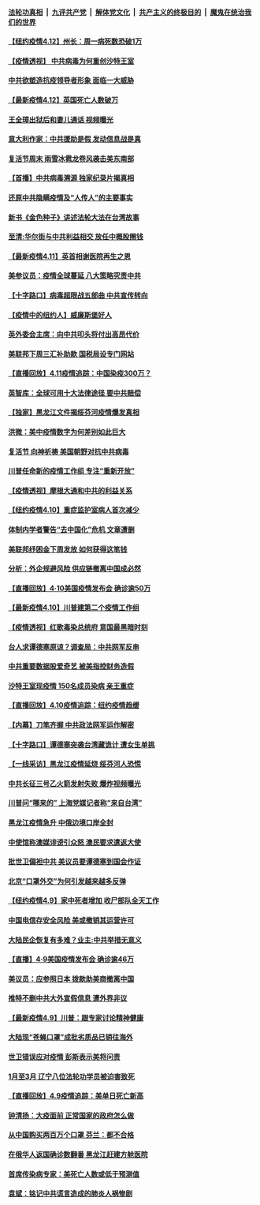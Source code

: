 ####  [法轮功真相](../../../../basic/blob/master/README.md?t=04130130) &nbsp;|&nbsp; [九评共产党](../../../../9ping.md/blob/master/README.md?t=04130130) &nbsp;|&nbsp; [解体党文化](../../../../jtdwh.md/blob/master/README.md?t=04130130)  &nbsp;|&nbsp; [共产主义的终极目的](../../../../gczydzjmd.md/blob/master/README.md?t=04130130) &nbsp;|&nbsp; [魔鬼在统治我们的世界](../../../../mgztzwmdsj.md/blob/master/README.md?t=04130130) 

#### [【纽约疫情4.12】州长：周一病死数恐破1万](../pages/nf4514/n12024376.md?t=04130130) 

#### [【疫情透视】 中共病毒为何重创沙特王室](../pages/nf4514/n12024111.md?t=04130130) 

#### [中共欲塑造抗疫领导者形象 面临一大威胁](../pages/nf4514/n12024402.md?t=04130130) 

#### [【最新疫情4.12】英国死亡人数破万](../pages/nf4514/n12020389.md?t=04130130) 

#### [王全璋出狱后和妻儿通话 视频曝光](../pages/nf4514/n12024407.md?t=04130130) 

#### [意大利作家：中共援助是假 发动信息战是真](../pages/nf4514/n12006306.md?t=04130130) 

#### [复活节周末 雨雪冰雹龙卷风袭击美东南部](../pages/nf4514/n12023646.md?t=04130130) 

#### [【首播】中共病毒溯源 独家纪录片揭真相](../pages/nf4514/n12021942.md?t=04130130) 

#### [还原中共隐瞒疫情及“人传人”的主要事实](../pages/nf4514/n12018773.md?t=04130130) 

#### [新书《金色种子》讲述法轮大法在台湾故事](../pages/nf4514/n12009988.md?t=04130130) 

#### [至清:华尔街与中共利益相交 放任中概股圈钱](../pages/nf4514/n12022966.md?t=04130130) 

#### [【最新疫情4.11】英首相谢医院再生之恩](../pages/nf4514/n12021395.md?t=04130130) 

#### [美参议员：疫情全球蔓延 八大策略究责中共](../pages/nf4514/n12023123.md?t=04130130) 

#### [【十字路口】病毒超限战五部曲 中共宣传转向](../pages/nf4514/n12021619.md?t=04130130) 

#### [【疫情中的纽约人】威廉斯堡好人](../pages/nf4514/n12022961.md?t=04130130) 

#### [英外委会主席：向中共叩头将付出高昂代价](../pages/nf4514/n12023009.md?t=04130130) 

#### [美联邦下周三汇补助款 国税局设专门网站](../pages/nf4514/n12022783.md?t=04130130) 

#### [【直播回放】4.11疫情追踪：中国染疫300万？](../pages/nf4514/n12022682.md?t=04130130) 

#### [英智库：全球可用十大法律途径 要中共赔偿](../pages/nf4514/n12021377.md?t=04130130) 

#### [【独家】黑龙江文件揭绥芬河疫情爆发真相](../pages/nf4514/n12021047.md?t=04130130) 

#### [洪微：美中疫情数字为何差别如此巨大](../pages/nf4514/n12021725.md?t=04130130) 

#### [复活节 向神祈祷 美国朝野对抗中共病毒](../pages/nf4514/n12018246.md?t=04130130) 

#### [川普任命新的疫情工作组 专注“重新开放”](../pages/nf4514/n12021508.md?t=04130130) 

#### [【疫情透视】摩根大通和中共的利益关系](../pages/nf4514/n12020865.md?t=04130130) 

#### [【纽约疫情4.10】重症监护室病人首次减少](../pages/nf4514/n12019733.md?t=04130130) 

#### [体制内学者警告“去中国化”危机 文章遭删](../pages/nf4514/n12021046.md?t=04130130) 

#### [美联邦纾困金下周发放 如何获得这笔钱](../pages/nf4514/n12020875.md?t=04130130) 

#### [分析：外企规避风险 供应链撤离中国成必然](../pages/nf4514/n12020541.md?t=04130130) 

#### [【直播回放】4·10美国疫情发布会 确诊逾50万](../pages/nf4514/n12020647.md?t=04130130) 

#### [【最新疫情4.10】川普建第二个疫情工作组](../pages/nf4514/n12015830.md?t=04130130) 

#### [【疫情透视】红歌毒染总统府 意国最黑暗时刻](../pages/nf4514/n12020678.md?t=04130130) 

#### [台人求谭德塞原谅？调查局：中共网军反串](../pages/nf4514/n12019670.md?t=04130130) 

#### [中共重要数据股爱奇艺 被美指控财务造假](../pages/nf4514/n12020345.md?t=04130130) 

#### [沙特王室现疫情 150名成员染病 亲王重症](../pages/nf4514/n12019927.md?t=04130130) 

#### [【直播回放】4.10疫情追踪：纽约疫情趋缓](../pages/nf4514/n12019812.md?t=04130130) 

#### [【内幕】刀笔齐握 中共政法网军运作解密](../pages/nf4514/n12010892.md?t=04130130) 

#### [【十字路口】谭德塞突袭台湾藏诡计 遭女生单挑](../pages/nf4514/n12018487.md?t=04130130) 

#### [【一线采访】黑龙江疫情延烧 绥芬河人恐慌](../pages/nf4514/n12019283.md?t=04130130) 

#### [中共长征三号乙火箭发射失败 爆炸视频曝光](../pages/nf4514/n12018708.md?t=04130130) 

#### [川普问“哪来的” 上海党媒记者称“来自台湾”](../pages/nf4514/n12018161.md?t=04130130) 

#### [黑龙江疫情急升 中俄边境口岸全封](../pages/nf4514/n12019017.md?t=04130130) 

#### [中使馆称澳媒诽谤引众怒 澳民要求遣返大使](../pages/nf4514/n12018382.md?t=04130130) 

#### [批世卫偏袒中共 美议员要谭德塞到国会作证](../pages/nf4514/n12018619.md?t=04130130) 

#### [北京“口罩外交”为何引发越来越多反弹](../pages/nf4514/n12018113.md?t=04130130) 

#### [【纽约疫情4.9】家中死者增加 收尸部队全天工作](../pages/nf4514/n12016993.md?t=04130130) 

#### [中国电信存安全风险 美或撤销其运营许可](../pages/nf4514/n12018227.md?t=04130130) 

#### [大陆民企恢复有多难？业主:中共举措无意义](../pages/nf4514/n12018118.md?t=04130130) 

#### [【直播】4·9美国疫情发布会 确诊逾46万](../pages/nf4514/n12018096.md?t=04130130) 

#### [美议员：应参照日本 拨款助美商撤离中国](../pages/nf4514/n12017785.md?t=04130130) 

#### [推特不删中共大外宣假信息 遭外界非议](../pages/nf4514/n12018034.md?t=04130130) 

#### [【最新疫情4.9】川普：跟专家讨论精神健康](../pages/nf4514/n12015607.md?t=04130130) 

#### [大陆现“苍蝇口罩”成批劣质品已销往海外](../pages/nf4514/n12017557.md?t=04130130) 

#### [世卫错误应对疫情 彭斯表示美将问责](../pages/nf4514/n12017566.md?t=04130130) 

#### [1月至3月 辽宁八位法轮功学员被迫害致死](../pages/nf4514/n12014273.md?t=04130130) 

#### [【直播回放】4.9疫情追踪：美单日死亡新高](../pages/nf4514/n12017060.md?t=04130130) 

#### [钟清扬：大疫面前 正常国家的政府怎么做](../pages/nf4514/n12016354.md?t=04130130) 

#### [从中国购买两百万个口罩 芬兰：都不合格](../pages/nf4514/n12015853.md?t=04130130) 

#### [在俄华人返国确诊数翻番 黑龙江赶建方舱医院](../pages/nf4514/n12016042.md?t=04130130) 

#### [首席传染病专家：美死亡人数或低于预测值](../pages/nf4514/n12015730.md?t=04130130) 

#### [袁斌：铭记中共谎言造成的肺炎人祸惨剧](../pages/nf4514/n12015632.md?t=04130130) 

